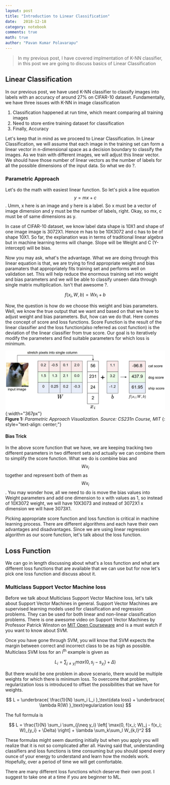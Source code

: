```yaml
---
layout: post
title: "Introduction to Linear Classification"
date:   2018-12-18
category: notebook
comments: true
math: true
author: "Pavan Kumar Polavarapu"
---
```


> In my previous post, I have covered implmentation of K-NN classifier, in this post we are going to discuss basics of Linear Classification

## Linear Classification

In our previous post, we have used K-NN classifier to classify images into labels with an accuracy of around 27% on CIFAR-10 dataset. Fundamentally, we have three issues with K-NN in image classification 
1. Classification happened at run time, which meant comparing all training images
2. Need to store entire training dataset for classification
3. Finally, Accuracy

Let's keep that in mind as we proceed to Linear Classification. In Linear Classification, we will assume that each image in the training set can form a linear vector in n-dimensional space as a decision boundary to classify the images. As we train with different images, we will adjust this linear vector. We should have those number of linear vectors as the number of labels for all the possible dimensions of the input data. So what we do ?.

### Parametric Approach

Let's do the math with easiest linear function. So let's pick a line equation $$ y = mx + c $$. Umm, x here is an image and y here is a label. So x must be a vector of image dimension and y must be the number of labels, right. Okay, so mx, c must be of same dimensions as y. 

In case of CIFAR-10 dataset, we know label data shape is 10X1 and shape of one image image is 3072X1. Hence m has to be 10X3072 and c has to be of shape 10X1. So far, the explanation was in terms of traditional linear algebra but in machine learning terms will change. Slope will be Weight and C (Y-intercept) will be bias.

Now you may ask, what's the advantage. What we are doing through this linear equation is that, we are trying to find appropriate weight and bias paramaters that appropriately fits training set and performs well on validation set. This will help reduce the enormous training set into weight and bias parameters and we will be able to classify unseen data through single matrix multiplication. Isn't that awesome ?.

$$ f(x_{i}, W, b) = Wx_{i} + b $$


Now, the question is how do we choose this weight and bias parameters. Well, we know the true output that we want and based on that we have to adjust weight and bias parameters. But, how can we do that. Here comes the concept of score and loss functions. Score Function is the result of the linear classifier and the loss function(also referred as cost function) is the deviation of the linear classifier from true score. Our goal is to iteratively modify the parameters and find suitable parameters for which loss is minimum.


![Parametric Approach Example](/assets/notebook-images/linear-parametric/imagemap.jpg){:width="367px"}  
__Figure 1:__ _Parametric Approach Visualization. Source: CS231n Course, MIT_
{: style="text-align: center;"}

#### Bias Trick
In the above score function that we have, we are keeping tracking two different parameters in two different sets and actually we can combine them to simplify the score function. What we do is combine bias and $$ Wx_{i} $$ together and represent both of them as $$ Wx_{i} $$. You may wonder how, all we need to do is move the bias values into Weight parameters and add one dimension to x with values as 1, so instead of 10X3072 weight, we will have 10X3073 and instead of 3072X1 x dimension we will have 3073X1.


Picking appropriate score function and loss function is critical in machine learning process. There are different algorithms and each have their own advantages and disadvantages. Since we are using linear regression algorithm as our score function, let's talk about the loss function.

## Loss Function

We can go in length discussing about what's a loss function and what are different loss functions that are available that we can use but for now let's pick one loss function and discuss about it. 

### Multiclass Support Vector Machine loss

Before we talk about Multiclass Support Vector Machine loss, let's talk about Support Vector Machines in general. Support Vector Machines are supervised learning models used for classification and regression problems. They can be used for both linear and non-linear classification problems. There is one awesome video on Support Vector Machines by Professor Patrick Winston on [MIT Open Courseware](https://www.youtube.com/watch?v=_PwhiWxHK8o) and is a must watch if you want to know about SVM.

Once you have gone through SVM, you will know that SVM expects the margin between correct and incorrect class to be as high as possible. Multiclass SVM loss for an i<sup>th</sup> example is given as 

$$ L_{i} = \sum_{j \ne y_{i}}max(0, s_{j}-s_{y_{i}}) + \Delta ) $$

But there would be one problem in above scenario, there would be multiple weights for which there is minimum loss. To overcome that problem, regularization loss is introduced to offset the possibilities that we have for weights.

$$ L =  \underbrace{ \frac{1}{N} \sum_i L_i }_\text{data loss} + \underbrace{ \lambda R(W) }_\text{regularization loss} $$

The full formula is 

$$ L = \frac{1}{N} \sum_i \sum_{j\neq y_i} \left[ \max(0, f(x_i; W)_j - f(x_i; W)_{y_i} + \Delta) \right] + \lambda \sum_k\sum_l W_{k,l}^2 $$

These formulas might seem daunting initially but when you apply you will realize that it is not so complicated after all. Having said that, understanding classifiers and loss functions is time consuming but you should spend every ounce of your energy to understand and learn how the models work. Hopefully, over a period of time we will get comfortable.

There are many different loss functions which deserve their own post. I suggest to take one at a time if you are beginner to ML. 